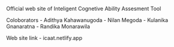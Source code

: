 Official web site of Inteligent Cognetive Ability Assesment Tool

Coloborators - Adithya Kahawanugoda
             - Nilan Megoda
             - Kulanika Gnanaratna
             - Randika Monarawila

Web site link - icaat.netlify.app
